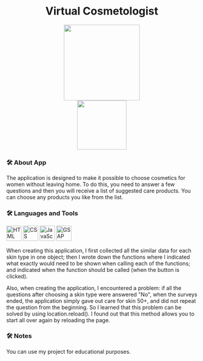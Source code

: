 <div id="header" align="center">
  <h1>Virtual Cosmetologist</h1>
  <img src="https://img.freepik.com/free-photo/zero-waste-beauty-products_23-2149304152.jpg?t=st=1730731272~exp=1730734872~hmac=26ba0c607a899c0c7fea079a7e8d5d33ca1678e0cca56fddc9f3d1f586fa0719&w=740" alt="" width="200px"/>
</div>
<div id="header" align="center">
  <img src="https://komarev.com/ghpvc/?username=Alisa-Popovuch&style=flat-square&color=grey" alt="" width="130px"/>
</div>

### :hammer_and_wrench: About App
<p>The application is designed to make it possible to choose cosmetics for women without leaving home. To do this, you need to answer a few questions and then you will receive a list of suggested care products. You can choose any products you like from the list.</p>

  ### :hammer_and_wrench: Languages and Tools 
  <div>
      <img src="https://img.icons8.com/?size=48&id=20909&format=png" alt="HTML" width="40px"/>
      <img src="https://img.icons8.com/?size=48&id=7gdY5qNXaKC0&format=png" alt="CSS" width="40px"/>
      <img src="https://img.icons8.com/?size=48&id=108784&format=png" alt="JavaScript" width="40px"/>
      <img src="https://cdn.worldvectorlogo.com/logos/gsap-greensock.svg" alt="GSAP" width="40px"/>
  </div>
  <p>When creating this application, I first collected all the similar data for each skin type in one object; then I wrote down the functions where I indicated what exactly would need to be shown when calling each of the functions; and indicated when the function should be called (when the button is clicked).</p>
  <p>Also, when creating the application, I encountered a problem: if all the questions after choosing a skin type were answered "No", when the surveys ended, the application simply gave out care for skin 50+, and did not repeat the question from the beginning. So I learned that this problem can be solved by using location.reload(). I found out that this method allows you to start all over again by reloading the page.</p>

  ### :hammer_and_wrench: Notes
  <p>You can use my project for educational purposes.</p>

